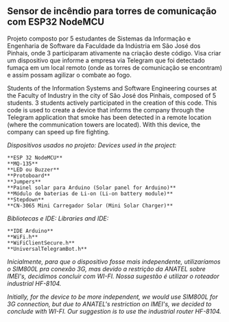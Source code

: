 Sensor de incêndio para torres de comunicação com ESP32 NodeMCU
---
Projeto composto por 5 estudantes de Sistemas da Informação e Engenharia de Software da Faculdade da Indústria em São José dos Pinhais, onde 3 participaram ativamente na criação deste código. Visa criar um dispositivo que informe a empresa via Telegram que foi detectado fumaça em um local remoto (onde as torres de comunicação se encontram) e assim possam agilizar o combate ao fogo.

Students of the Information Systems and Software Engineering courses at the Faculty of Industry in the city of São José dos Pinhais, composed of 5 students. 3 students actively participated in the creation of this code. This code is used to create a device that informs the company through the Telegram application that smoke has been detected in a remote location (where the communication towers are located). With this device, the company can speed up fire fighting.

*Dispositivos usados no projeto:* 
*Devices used in the project:*

    **ESP 32 NodeMCU**
    **MQ-135**
    **LED ou Buzzer**
    **Protoboard**
    **Jumpers**
    **Painel solar para Arduino (Solar panel for Arduino)**
    **Módulo de baterias de Li-on (Li-on battery module)**
    **Stepdown**
    **CN-3065 Mini Carregador Solar (Mini Solar Charger)**

*Bibliotecas e IDE:* 
*Libraries and IDE:*

    **IDE Arduino**
    **WiFi.h**
    **WiFiClientSecure.h**
    **UniversalTelegramBot.h**

*Inicialmente, para que o dispositivo fosse mais independente, utilizaríamos o SIM800L pra conexão 3G, mas devido a restrição da ANATEL sobre IMEI's, decidimos concluir com WI-FI. Nossa sugestão é utilizar o roteador industrial HF-8104.*

*Initially, for the device to be more independent, we would use SIM800L for 3G connection, but due to ANATEL's restriction on IMEI's, we decided to conclude with WI-FI. Our suggestion is to use the industrial router HF-8104.*
